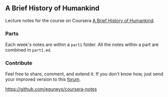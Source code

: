 
## A Brief History of Humankind

Lecture notes for the course on Coursera [A Brief History of Humankind](https://class.coursera.org/humankind-002).

### Parts

Each week's notes are within a `part1` folder. All the notes within a part are combined in `part1.md`.


### Contribute

Feel free to share, comment, and extend it. If you don't know how,
just send your improved version to this
[forum](https://class.coursera.org/humankind-002/forum/thread?thread_id=24#comment-8175).



https://github.com/eguneys/coursera-notes